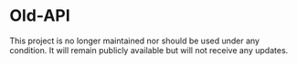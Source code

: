 # Old-API
This project is no longer maintained nor should be used under any condition. It will remain publicly available but will not receive any updates.
